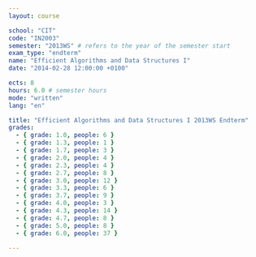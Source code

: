 ```yaml
---
layout: course

school: "CIT"
code: "IN2003"
semester: "2013WS" # refers to the year of the semester start
exam_type: "endterm"
name: "Efficient Algorithms and Data Structures I"
date: "2014-02-28 12:00:00 +0100"

ects: 8
hours: 6.0 # semester hours
mode: "written"
lang: "en"

title: "Efficient Algorithms and Data Structures I 2013WS Endterm"
grades:
  - { grade: 1.0, people: 6 }
  - { grade: 1.3, people: 1 }
  - { grade: 1.7, people: 3 }
  - { grade: 2.0, people: 4 }
  - { grade: 2.3, people: 4 }
  - { grade: 2.7, people: 8 }
  - { grade: 3.0, people: 12 }
  - { grade: 3.3, people: 6 }
  - { grade: 3.7, people: 9 }
  - { grade: 4.0, people: 3 }
  - { grade: 4.3, people: 14 }
  - { grade: 4.7, people: 8 }
  - { grade: 5.0, people: 8 }
  - { grade: 6.0, people: 37 }

---
```

